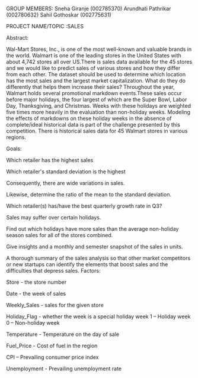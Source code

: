 GROUP MEMBERS:
Sneha Giranje (002785370) 
Arundhati Pathrikar (002780632) 
Sahil Gothoskar (002775631)

PROJECT NAME/TOPIC :SALES

Abstract:

Wal-Mart Stores, Inc., is one of the most well-known and valuable brands in the world. Walmart is one of the leading stores in the United States with about 4,742 stores all over US.There is sales data available for the 45 stores and we would like to predict sales of various stores and how they differ from each other. The dataset should be used to determine which location has the most sales and the largest market capitalization. What do they do differently that helps them increase their sales? Throughout the year, Walmart holds several promotional markdown events.These sales occur before major holidays, the four largest of which are the Super Bowl, Labor Day, Thanksgiving, and Christmas. Weeks with these holidays are weighted five times more heavily in the evaluation than non-holiday weeks. Modeling the effects of markdowns on these holiday weeks in the absence of complete/ideal historical data is part of the challenge presented by this competition.
There is historical sales data for 45 Walmart stores in various regions.

Goals:

Which retailer has the highest sales

Which retailer's standard deviation is the highest

Consequently, there are wide variations in sales.

Likewise, determine the ratio of the mean to the standard deviation.

Which retailer(s) has/have the best quarterly growth rate in Q3?

Sales may suffer over certain holidays.

Find out which holidays have more sales than the average non-holiday season sales for all of the stores combined.

Give insights and a monthly and semester snapshot of the sales in units.

A thorough summary of the sales analysis so that other market competitors or new startups can identify the elements that boost sales and the difficulties that depress sales.
Factors:


Store - the store number

Date - the week of sales

Weekly_Sales - sales for the given store

Holiday_Flag - whether the week is a special holiday week 1 – Holiday week 0 – Non-holiday week

Temperature - Temperature on the day of sale

Fuel_Price - Cost of fuel in the region

CPI – Prevailing consumer price index

Unemployment - Prevailing unemployment rate



